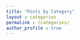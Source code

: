 ```yaml
---
title: "Posts by Category"
layout : categories
permalink : /categories/
author_profile : true
---
```

